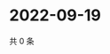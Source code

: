 # 2022-09-19

共 0 条

<!-- BEGIN WEIBO -->
<!-- 最后更新时间 Mon Sep 19 2022 12:51:14 GMT+0800 (China Standard Time) -->

<!-- END WEIBO -->
